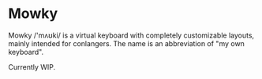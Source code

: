 # Mowky

Mowky /'mʌʊki/ is a virtual keyboard with completely customizable layouts, mainly intended for conlangers.
The name is an abbreviation of "my own keyboard".

Currently WIP.

